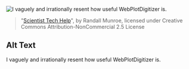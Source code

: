 ![I vaguely and irrationally resent how useful WebPlotDigitizer is.](https://imgs.xkcd.com/comics/scientist_tech_help.png)
> "[Scientist Tech Help](https://xkcd.com/2341/)", by Randall Munroe, licensed under Creative Commons Attribution-NonCommercial 2.5 License

## Alt Text
I vaguely and irrationally resent how useful WebPlotDigitizer is.
